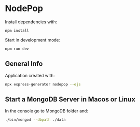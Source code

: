 # NodePop

Install dependencies with:

```sh
npm install
```


Start in development mode:

```sh
npm run dev
```

## General Info

Application created with:

```sh
npx express-generator nodepop --ejs
```

## Start a MongoDB Server in Macos or Linux

In the console go to MongoDB folder and:

```sh
./bin/mongod --dbpath ./data
```